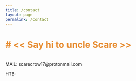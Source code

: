 ```yaml
---
title: /contact
layout: page
permalink: /contact
---
```


<h1 style="color:#e78d32"># << Say hi to uncle Scare >> </h1>
<br>
MAIL:
scarecrow17@protonmail.com<br>

HTB: 
<script src="https://www.hackthebox.eu/badge/144238"></script><br>
